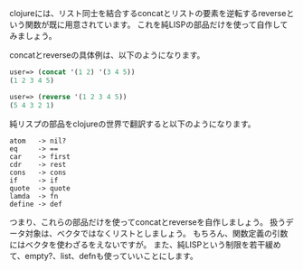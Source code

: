 clojureには、リスト同士を結合するconcatとリストの要素を逆転するreverseという関数が既に用意されています。
これを純LISPの部品だけを使って自作してみましょう。

concatとreverseの具体例は、以下のようになります。

```clojure
user=> (concat '(1 2) '(3 4 5))
(1 2 3 4 5)
```

```clojure
user=> (reverse '(1 2 3 4 5))
(5 4 3 2 1)
```

純リスプの部品をclojureの世界で翻訳すると以下のようになります。

```
atom   -> nil?
eq     -> ==
car    -> first
cdr    -> rest
cons   -> cons
if     -> if
quote  -> quote
lamda  -> fn
define -> def
```

つまり、これらの部品だけを使ってconcatとreverseを自作しましょう。
扱うデータ対象は、ベクタではなくリストとしましょう。
もちろん、関数定義の引数にはベクタを使わざるをえないですが。
また、純LISPという制限を若干緩めて、empty?、list、defnも使っていいことにします。
